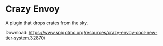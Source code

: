 # Crazy Envoy
A plugin that drops crates from the sky.

Download: https://www.spigotmc.org/resources/crazy-envoy-cool-new-tier-system.32870/
